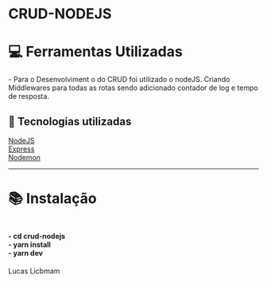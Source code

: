 # CRUD-NODEJS

<h1>💻 Ferramentas Utilizadas</h1>
- Para o Desenvolviment o do CRUD foi utilizado o nodeJS. 
Criando Middlewares para todas as rotas sendo adicionado contador de log e tempo de resposta.

<h2>🚀 Tecnologias utilizadas</h2>

<a href="https://nodejs.org/en/">NodeJS</a><br/>
<a href="https://expressjs.com/pt-br/">Express</a><br/>
<a href="https://nodemon.io/">Nodemon</a><br/>


<hr>


<h1>📚 Instalação<h1/>
<h4>
- cd crud-nodejs <br/>
- yarn install <br/>
- yarn dev</h4>


Lucas Licbmam
